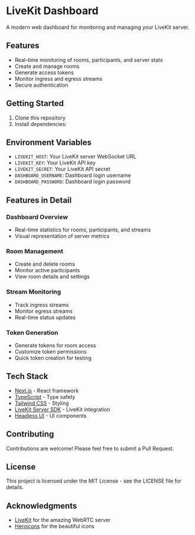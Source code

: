 # LiveKit Dashboard

A modern web dashboard for monitoring and managing your LiveKit server.

## Features

- Real-time monitoring of rooms, participants, and server stats
- Create and manage rooms
- Generate access tokens
- Monitor ingress and egress streams
- Secure authentication

## Getting Started

1. Clone this repository
2. Install dependencies:

## Environment Variables

- `LIVEKIT_HOST`: Your LiveKit server WebSocket URL
- `LIVEKIT_KEY`: Your LiveKit API key
- `LIVEKIT_SECRET`: Your LiveKit API secret
- `DASHBOARD_USERNAME`: Dashboard login username
- `DASHBOARD_PASSWORD`: Dashboard login password

## Features in Detail

### Dashboard Overview
- Real-time statistics for rooms, participants, and streams
- Visual representation of server metrics

### Room Management
- Create and delete rooms
- Monitor active participants
- View room details and settings

### Stream Monitoring
- Track ingress streams
- Monitor egress streams
- Real-time status updates

### Token Generation
- Generate tokens for room access
- Customize token permissions
- Quick token creation for testing

## Tech Stack

- [Next.js](https://nextjs.org/) - React framework
- [TypeScript](https://www.typescriptlang.org/) - Type safety
- [Tailwind CSS](https://tailwindcss.com/) - Styling
- [LiveKit Server SDK](https://docs.livekit.io/server-sdk/) - LiveKit integration
- [Headless UI](https://headlessui.dev/) - UI components

## Contributing

Contributions are welcome! Please feel free to submit a Pull Request.

## License

This project is licensed under the MIT License - see the LICENSE file for details.

## Acknowledgments

- [LiveKit](https://livekit.io/) for the amazing WebRTC server
- [Heroicons](https://heroicons.com/) for the beautiful icons

